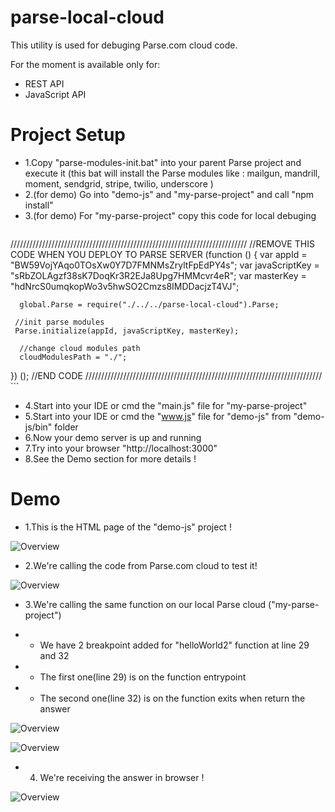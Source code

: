 parse-local-cloud
=====================================================
This utility is used for debuging Parse.com cloud code.

For the moment is available only for:

* REST API
* JavaScript API

Project Setup
=====================================================
* 1.Copy "parse-modules-init.bat" into your parent Parse project and execute it (this bat will install the Parse modules like : mailgun, mandrill, moment, sendgrid, stripe, twilio, underscore )
* 2.(for demo) Go into "demo-js" and "my-parse-project" and call "npm install"
* 3.(for demo) For "my-parse-project" copy this code for local debuging 
    ```javascript
///////////////////////////////////////////////////////////////////////////
//REMOVE THIS CODE WHEN YOU DEPLOY TO PARSE SERVER
(function () {
      var appId = "BW59VojYAqo0TOsXw0Y7D7FMNMsZryltFpEdPY4s";
      var javaScriptKey = "sRbZOLAgzf38sK7DoqKr3R2EJa8Upg7HMMcvr4eR";
      var masterKey = "hdNrcS0umqkopWo3v5hwSO2Cmzs8IMDDacjzT4VJ";

      global.Parse = require("./../../parse-local-cloud").Parse;

     //init parse modules
     Parse.initialize(appId, javaScriptKey, masterKey);

      //change cloud modules path
      cloudModulesPath = "./";
})
();
//END CODE
///////////////////////////////////////////////////////////////////////////
    ```
* 4.Start into your IDE or cmd the "main.js" file for "my-parse-project"
* 5.Start into your IDE or cmd the "www.js" file for "demo-js" from "demo-js/bin" folder
* 6.Now your demo server is up and running
* 7.Try into your browser "http://localhost:3000"
* 8.See the Demo section for more details !

Demo
=====================================================
* 1.This is the HTML page of the "demo-js" project !

![Overview](https://github.com/mariusciocan/parse-local-cloud/blob/master/demo-js/public/images/demo-first-screen.png?raw=true "Demo")

* 2.We're calling the code from Parse.com cloud to test it! 

![Overview](https://github.com/mariusciocan/parse-local-cloud/blob/master/demo-js/public/images/demo-loading-parse.png?raw=true "Parse calls")

* 3.We're calling the same function on our local Parse cloud ("my-parse-project")

* * We have 2 breakpoint added for "helloWorld2" function at line 29 and 32

* * The first one(line 29) is on the function entrypoint

* * The second one(line 32) is on the function exits when return the answer


![Overview](https://github.com/mariusciocan/parse-local-cloud/blob/master/demo-js/public/images/demo-loading-local.png?raw=true "Local Parse call")


![Overview](https://github.com/mariusciocan/parse-local-cloud/blob/master/demo-js/public/images/demo-loading-local-response.png?raw=true "Local Parse response")


* 4. We're receiving the answer in browser ! 


![Overview](https://github.com/mariusciocan/parse-local-cloud/blob/master/demo-js/public/images/demo-loading-local-demo.png?raw=true "Done")

